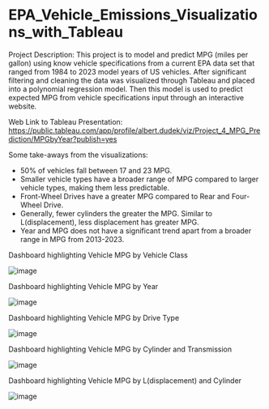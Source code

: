 # EPA_Vehicle_Emissions_Visualizations_with_Tableau

Project Description:
This project is to model and predict MPG (miles per gallon) using know vehicle specifications from a current EPA data set that ranged from 1984 to 2023 model years of US vehicles. After significant filtering and cleaning the data was visualized through Tableau and placed into a polynomial regression model. Then this model is used to predict expected MPG from vehicle specifications input through an interactive website.

Web Link to Tableau Presentation: https://public.tableau.com/app/profile/albert.dudek/viz/Project_4_MPG_Prediction/MPGbyYear?publish=yes

Some take-aways from the visualizations:

- 50% of vehicles fall between 17 and 23 MPG.
- Smaller vehicle types have a broader range of MPG compared to larger vehicle types, making them less predictable.
- Front-Wheel Drives have a greater MPG compared to Rear and Four-Wheel Drive.
- Generally, fewer cylinders the greater the MPG. Similar to L(displacement), less displacement has greater MPG.
- Year and MPG does not have a significant trend apart from a broader range in MPG from 2013-2023.

Dashboard highlighting Vehicle MPG by Vehicle Class

![image](https://github.com/albertdudek7/EPA_Vehicle_Emissions_Visualizations_with_Tableau/assets/127783844/571c5b30-297e-451a-9b91-a7bef5713e0e)

Dashboard highlighting Vehicle MPG by Year

![image](https://github.com/albertdudek7/EPA_Vehicle_Emissions_Visualizations_with_Tableau/assets/127783844/71b9f287-c91b-4589-8674-88b17ef2b09e)


Dashboard highlighting Vehicle MPG by Drive Type

![image](https://github.com/albertdudek7/EPA_Vehicle_Emissions_Visualizations_with_Tableau/assets/127783844/c8cf8a20-38b5-4f01-887d-615902d0f516)

Dashboard highlighting Vehicle MPG by Cylinder and Transmission

![image](https://github.com/albertdudek7/EPA_Vehicle_Emissions_Visualizations_with_Tableau/assets/127783844/6282f584-bec1-442c-89aa-1898d6c392d0)


Dashboard highlighting Vehicle MPG by L(displacement) and Cylinder

![image](https://github.com/albertdudek7/EPA_Vehicle_Emissions_Visualizations_with_Tableau/assets/127783844/1ac777ae-929f-4d28-83c5-473219578657)


